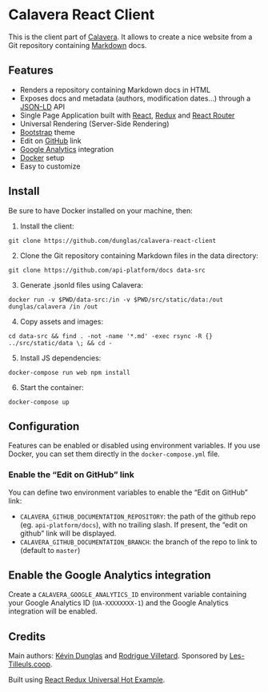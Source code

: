 # Calavera React Client

This is the client part of [Calavera](https://github.com/dunglas/calavera). It allows to create a nice website from a Git
repository containing [Markdown](https://daringfireball.net/projects/markdown/) docs.

## Features

* Renders a repository containing Markdown docs in HTML
* Exposes docs and metadata (authors, modification dates...) through a [JSON-LD](http://json-ld.org) API
* Single Page Application built with [React](https://facebook.github.io/react/), [Redux](http://redux.js.org/) and [React
  Router](https://github.com/ReactTraining/react-router)
* Universal Rendering (Server-Side Rendering)
* [Bootstrap](http://getbootstrap.com/) theme
* Edit on [GitHub](https://github.com) link
* [Google Analytics](https://analytics.google.com/) integration
* [Docker](http://docker.com/) setup
* Easy to customize

## Install

Be sure to have Docker installed on your machine, then:

1. Install the client:

  `git clone https://github.com/dunglas/calavera-react-client`

2. Clone the Git repository containing Markdown files in the data directory:

  `git clone https://github.com/api-platform/docs data-src`

3. Generate .jsonld files using Calavera:

  `docker run -v $PWD/data-src:/in -v $PWD/src/static/data:/out dunglas/calavera /in /out`

4. Copy assets and images:

  `cd data-src && find . -not -name '*.md' -exec rsync -R {} ../src/static/data \; && cd -`

5. Install JS dependencies:

  `docker-compose run web npm install`

6. Start the container:

  `docker-compose up`

## Configuration

Features can be enabled or disabled using environment variables. If you use Docker, you can set them directly in the `docker-compose.yml`
file.

### Enable the “Edit on GitHub” link

You can define two environment variables to enable the “Edit on GitHub” link:

* `CALAVERA_GITHUB_DOCUMENTATION_REPOSITORY`: the path of the github repo (eg. `api-platform/docs`), with no trailing slash.
  If present, the “edit on github” link will be displayed.
* `CALAVERA_GITHUB_DOCUMENTATION_BRANCH`: the branch of the repo to link to (default to `master`)

## Enable the Google Analytics integration

Create a `CALAVERA_GOOGLE_ANALYTICS_ID` environment variable containing your Google Analytics ID (`UA-XXXXXXXX-1`) and the
Google Analytics integration will be enabled.

## Credits

Main authors: [Kévin Dunglas](http://dunglas.fr) and [Rodrigue Villetard](https://twitter.com/gorghoa).
Sponsored by [Les-Tilleuls.coop](http://les-tilleuls.coop).

Built using [React Redux Universal Hot Example](https://github.com/erikras/react-redux-universal-hot-example).
